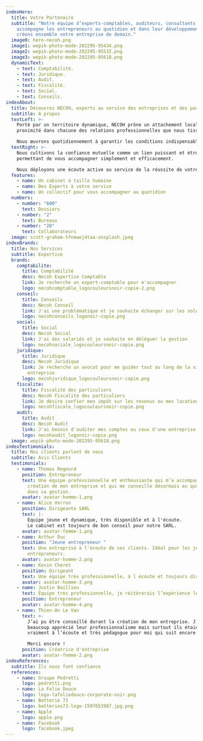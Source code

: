 ```yaml
---
indexHero:
  title: Votre Partenaire
  subtitle: "Notre équipe d’experts-comptables, auditeurs, consultants et juristes
    accompagne les entrepreneurs au quotidien et dans leur développement :
    créons ensemble votre entreprise de demain."
  image0: hero-necoh.png
  image1: wepik-photo-mode-202295-95434.png
  image2: wepik-photo-mode-202295-95532.png
  image3: wepik-photo-mode-202295-95618.png
  dynamicText:
    - text: Comptabilité.
    - text: Juridique.
    - text: Audit.
    - text: Fiscalité.
    - text: Social.
    - text: Conseils.
indexAbout:
  title: Découvrez NECOH, experts au service des entreprises et des particuliers
  subtitle: A propos
  textLeft: >-
    Porté par un territoire dynamique, NECOH prône un attachement local, gage de
    proximité dans chacune des relations professionnelles que nous tissons.

    Nous œuvrons quotidiennement à garantir les conditions indispensables à un travail de qualité dans le respect et la bienveillance que chacun mérite.
  textRight: >-
    Nous cultivons la confiance mutuelle comme un lien puissant et étroit nous
    permettant de vous accompagner simplement et efficacement. 

    Nous déployons une écoute active au service de la réussite de votre projet professionnel afin de vous délivrer les outils et les conseils adéquats.
  features:
    - name: Un cabinet à taille humaine
    - name: Des Experts à votre service
    - name: Un collectif pour vous accompagner au quotidien
  numbers:
    - number: "600"
      text: Dossiers
    - number: "2"
      text: Bureaux
    - number: "20"
      text: Collaborateurs
  image: scott-graham-5fnmwej4taa-unsplash.jpeg
indexBrands:
  title: Nos Services
  subtitle: Expertise
  brands:
    comptabilite:
      title: Comptabilité
      desc: Necoh Expertise Comptable
      link: Je recherche un expert-comptable pour m'accompagner
      logo: necohcomptable_logocouleursnoir-copie-2.png
    conseil:
      title: Conseils
      desc: Necoh Conseil
      link: J'ai une problématique et je souhaite échanger sur les solutions possibles
      logo: necohconseils_logonoir-copie.png
    social:
      title: Social
      desc: Necoh Social
      link: J'ai des salariés et je souhaite en déléguer la gestion
      logo: necohsociale_logocouleursnoir-copie.png
    juridique:
      title: Juridique
      desc: Necoh Juridique
      link: Je recherche un avocat pour me guider tout au long de la vie de mon
        entreprise
      logo: necohjuridique_logocouleursnoir-copie.png
    fiscalite:
      title: Fiscalité des particuliers
      desc: Necoh Fiscalité des particuliers
      link: Je désire confier mon impôt sur les revenus ou mes locations meublées
      logo: necohfiscale_logocouleursnoir-copie.png
    audit:
      title: Audit
      desc: Necoh Audit
      link: J'ai besoin d'auditer mes comptes ou ceux d'une entreprise cible
      logo: necohaudit_logonoir-copie.png
  image: wepik-photo-mode-202295-95618.png
indexTestimonials:
  title: Nos clients parlent de nous
  subtitle: Avis Clients
  testimonials:
    - name: Thomas Regourd
      position: Entrepreneur
      text: Une équipe professionnelle et enthousiaste qui m’a accompagné dans la
        création de mon entreprise et qui me conseille désormais au quotidien
        dans sa gestion.
      avatar: avatar-homme-1.png
    - name: Alice Verron
      position: Dirigeante SARL
      text: |-
        Equipe jeune et dynamique, très disponible et à l'écoute.
        Le cabinet est toujours de bon conseil pour notre SARL.
      avatar: avatar-femme-1.png
    - name: Arthur Duc
      position: "Jeune entrepreneur "
      text: Une entreprise à l'écoute de ses clients. Idéal pour les jeunes
        entrepreneurs.
      avatar: avatar-homme-2.png
    - name: Kevin Cheret
      position: Dirigeant
      text: Une équipe très professionnelle, à l écoute et toujours disponible.
      avatar: avatar-homme-3.png
    - name: Justin Baillieu
      text: Équipe très professionnelle, je réitèrerais l’expérience les yeux fermés.
      position: Entrepreneur
      avatar: avatar-homme-4.png
    - name: Thien-An Le Van
      text: >-
        J’ai pu être conseillé durant la création de mon entreprise. J’ai
        beaucoup apprécié leur professionnalisme mais surtout ils étaient
        vraiment à l’écoute et très pédagogue pour moi qui suit encore novice.

        Merci encore !
      position: Créatrice d'entreprise
      avatar: avatar-femme-2.png
indexReferences:
  subtitle: Ils nous font confiance
  references:
    - name: Groupe Pedretti
      logo: pedretti.png
    - name: La Folie Douce
      logo: logo-lafoliedouce-corporate-noir.png
    - name: Batterie 73
      logo: batteries73-logo-1597653987.jpg.png
    - name: Apple
      logo: apple.png
    - name: Facebook
      logo: facebook.jpeg
---
```

